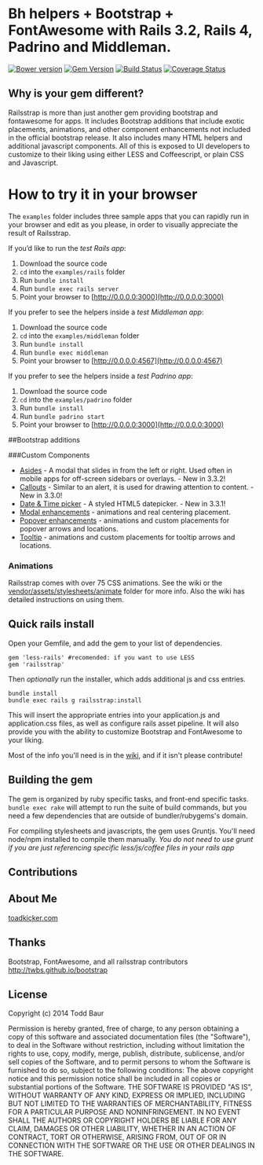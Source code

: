 # Bh helpers + Bootstrap + FontAwesome with **Rails 3.2**, **Rails 4**, **Padrino** and **Middleman**.

[![Bower version](https://badge.fury.io/bo/bootstrap.svg)](http://badge.fury.io/bo/bootstrap)
[![Gem Version](https://badge.fury.io/rb/railsstrap.svg)](http://badge.fury.io/rb/railsstrap)
[![Build Status](https://travis-ci.org/toadkicker/railsstrap.svg?branch=v3.2.0.1)](https://travis-ci.org/toadkicker/railsstrap)
[![Coverage Status](https://img.shields.io/coveralls/toadkicker/railsstrap.svg)](https://coveralls.io/r/toadkicker/railsstrap?branch=develop)

## Why is your gem different?

Railsstrap is more than just another gem providing bootstrap and fontawesome for apps. It includes Bootstrap additions that include exotic placements, animations, and other component enhancements not included in the official bootstrap release. It also includes many HTML helpers and additional javascript components. All of this is exposed to UI developers to customize to their liking using either LESS and Coffeescript, or plain CSS and Javascript.

How to try it in your browser
=============================

The `examples` folder includes three sample apps that you can rapidly run in
your browser and edit as you please, in order to visually appreciate the result
of Railsstrap.

If you’d like to run the _test Rails app_:

1. Download the source code
1. `cd` into the `examples/rails` folder
1. Run `bundle install`
1. Run `bundle exec rails server`
1. Point your browser to [http://0.0.0.0:3000](http://0.0.0.0:3000)

If you prefer to see the helpers inside a _test Middleman app_:

1. Download the source code
1. `cd` into the `examples/middleman` folder
1. Run `bundle install`
1. Run `bundle exec middleman`
1. Point your browser to [http://0.0.0.0:4567](http://0.0.0.0:4567)

If you prefer to see the helpers inside a _test Padrino app_:

1. Download the source code
1. `cd` into the `examples/padrino` folder
1. Run `bundle install`
1. Run `bundle padrino start`
1. Point your browser to [http://0.0.0.0:3000](http://0.0.0.0:3000)

##Bootstrap additions

###Custom Components
* [Asides](https://github.com/toadkicker/railsstrap/wiki/Bootstrap-Additions#aside) - A modal that slides in from the left or right. Used often in mobile apps for off-screen sidebars or overlays. - New in 3.3.2!
* [Callouts](https://github.com/toadkicker/railsstrap/wiki/Bootstrap-Additions#callout) - Similar to an alert, it is used for drawing attention to content. - New in 3.3.0!
* [Date & Time picker](https://github.com/toadkicker/railsstrap/wiki/Bootstrap-Additions#datepicker--timepicker) - A styled HTML5 datepicker. - New in 3.3.1!
* [Modal enhancements](https://github.com/toadkicker/railsstrap/wiki/Bootstrap-Additions#modal) - animations and real centering placement.
* [Popover enhancements](https://github.com/toadkicker/railsstrap/wiki/Bootstrap-Additions#popover) - animations and custom placements for popover arrows and locations.
* [Tooltip](https://github.com/toadkicker/railsstrap/wiki/Bootstrap-Additions#tooltip) - animations and custom placements for tooltip arrows and locations.

### Animations

Railsstrap comes with over 75 CSS animations. See the wiki or the [vendor/assets/stylesheets/animate](https://github.com/toadkicker/railsstrap/tree/develop/vendor/assets/stylesheets/animate) folder for more info. Also the wiki has detailed instructions on using them.

## Quick rails install
Open your Gemfile, and add the gem to your list of dependencies.

```
gem 'less-rails' #recomended: if you want to use LESS
gem 'railsstrap'
```

Then *optionally* run the installer, which adds additional js and css entries.

```
bundle install
bundle exec rails g railsstrap:install
```

This will insert the appropriate entries into your application.js and application.css files, as well as configure rails asset pipeline. It will also provide you with the ability to customize Bootstrap and FontAwesome to your liking.

Most of the info you'll need is in the [wiki](https://github.com/toadkicker/railsstrap/wiki/Installing), and if it isn't please contribute!

## Building the gem

The gem is organized by ruby specific tasks, and front-end specific tasks. `bundle exec rake` will attempt to run the suite of build commands, but you need a few dependencies that are outside of bundler/rubygems's domain.

For compiling stylesheets and javascripts, the gem uses Gruntjs. You'll need node/npm installed to compile them manually. *You do not need to use grunt if you are just referencing specific less/js/coffee files in your rails app*

## Contributions


## About Me
[toadkicker.com](http://toadkicker.com)


## Thanks
Bootstrap, FontAwesome, and all railsstrap contributors
http://twbs.github.io/bootstrap


## License
Copyright (c) 2014 Todd Baur

Permission is hereby granted, free of charge, to any person obtaining a copy of this software and associated documentation files (the "Software"), to deal in the Software without restriction, including without limitation the rights to use, copy, modify, merge, publish, distribute, sublicense, and/or sell copies of the Software, and to permit persons to whom the Software is furnished to do so, subject to the following conditions:
The above copyright notice and this permission notice shall be included in all copies or substantial portions of the Software.
THE SOFTWARE IS PROVIDED "AS IS", WITHOUT WARRANTY OF ANY KIND, EXPRESS OR IMPLIED, INCLUDING BUT NOT LIMITED TO THE WARRANTIES OF MERCHANTABILITY, FITNESS FOR A PARTICULAR PURPOSE AND NONINFRINGEMENT. IN NO EVENT SHALL THE AUTHORS OR COPYRIGHT HOLDERS BE LIABLE FOR ANY CLAIM, DAMAGES OR OTHER LIABILITY, WHETHER IN AN ACTION OF CONTRACT, TORT OR OTHERWISE, ARISING FROM, OUT OF OR IN CONNECTION WITH THE SOFTWARE OR THE USE OR OTHER DEALINGS IN THE SOFTWARE.
